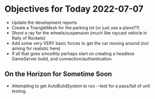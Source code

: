 # Objectives for Today 2022-07-07

- Update the development reports
- Create a TriangleMesh for the parking lot (or just use a plane??)
- Shoot a ray for the wheels/suspension (much like raycast vehicle in Rally of Rockets)
- Add some very VERY basic forces to get the car moving around (not aiming for realistic here)
- If all that goes smoothly perhaps start on creating a headless GameServer build, and connection/authentication.


## On the Horizon for Sometime Soon

- Attempting to get AutoBuildSystem to run --test for a pass/fail of unit testing.


